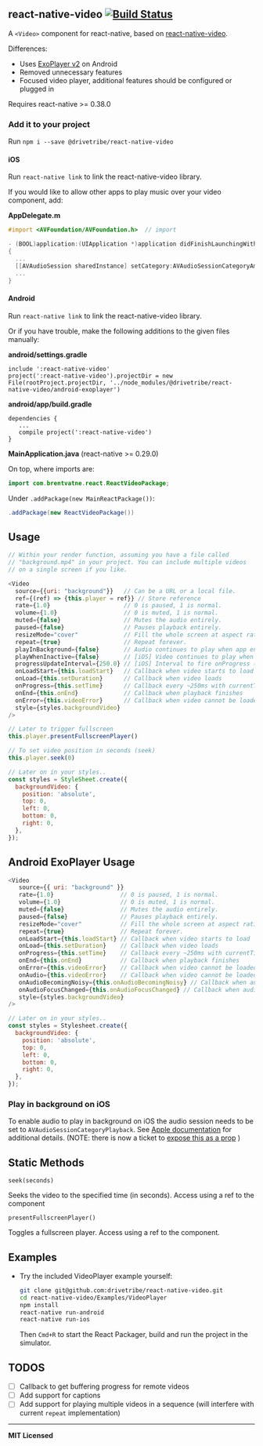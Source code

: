 ## react-native-video [![Build Status](https://travis-ci.org/drivetribe/react-native-video.svg?branch=drivetribe)](https://travis-ci.org/drivetribe/react-native-video)

A `<Video>` component for react-native, based on [react-native-video](https://github.com/react-native-community/react-native-video).

Differences:
- Uses [ExoPlayer v2](https://github.com/google/ExoPlayer) on Android
- Removed unnecessary features
- Focused video player, additional features should be configured or plugged in

Requires react-native >= 0.38.0

### Add it to your project

Run `npm i --save @drivetribe/react-native-video`

#### iOS

Run `react-native link` to link the react-native-video library.

If you would like to allow other apps to play music over your video component, add:

**AppDelegate.m**

```objective-c
#import <AVFoundation/AVFoundation.h>  // import

- (BOOL)application:(UIApplication *)application didFinishLaunchingWithOptions:(NSDictionary *)launchOptions
{
  ...
  [[AVAudioSession sharedInstance] setCategory:AVAudioSessionCategoryAmbient error:nil];  // allow
  ...
}
```

#### Android

Run `react-native link` to link the react-native-video library.

Or if you have trouble, make the following additions to the given files manually:

**android/settings.gradle**

```
include ':react-native-video'
project(':react-native-video').projectDir = new File(rootProject.projectDir, '../node_modules/@drivetribe/react-native-video/android-exoplayer')
```

**android/app/build.gradle**

```
dependencies {
   ...
   compile project(':react-native-video')
}
```

**MainApplication.java** (react-native >= 0.29.0)

On top, where imports are:

```java
import com.brentvatne.react.ReactVideoPackage;
```

Under `.addPackage(new MainReactPackage())`:

```java
.addPackage(new ReactVideoPackage())
```

## Usage

```javascript
// Within your render function, assuming you have a file called
// "background.mp4" in your project. You can include multiple videos
// on a single screen if you like.

<Video
  source={{uri: "background"}}   // Can be a URL or a local file.
  ref={(ref) => {this.player = ref}} // Store reference
  rate={1.0}                     // 0 is paused, 1 is normal.
  volume={1.0}                   // 0 is muted, 1 is normal.
  muted={false}                  // Mutes the audio entirely.
  paused={false}                 // Pauses playback entirely.
  resizeMode="cover"             // Fill the whole screen at aspect ratio.
  repeat={true}                  // Repeat forever.
  playInBackground={false}       // Audio continues to play when app entering background.
  playWhenInactive={false}       // [iOS] Video continues to play when control or notification center are shown.
  progressUpdateInterval={250.0} // [iOS] Interval to fire onProgress (default to ~250ms)
  onLoadStart={this.loadStart}   // Callback when video starts to load
  onLoad={this.setDuration}      // Callback when video loads
  onProgress={this.setTime}      // Callback every ~250ms with currentTime
  onEnd={this.onEnd}             // Callback when playback finishes
  onError={this.videoError}      // Callback when video cannot be loaded
  style={styles.backgroundVideo}
/>

// Later to trigger fullscreen
this.player.presentFullscreenPlayer()

// To set video position in seconds (seek)
this.player.seek(0)

// Later on in your styles..
const styles = StyleSheet.create({
  backgroundVideo: {
    position: 'absolute',
    top: 0,
    left: 0,
    bottom: 0,
    right: 0,
  },
});
```


## Android ExoPlayer Usage

```javascript
<Video
   source={{ uri: "background" }}
   rate={1.0}                   // 0 is paused, 1 is normal.
   volume={1.0}                 // 0 is muted, 1 is normal.
   muted={false}                // Mutes the audio entirely.
   paused={false}               // Pauses playback entirely.
   resizeMode="cover"           // Fill the whole screen at aspect ratio.
   repeat={true}                // Repeat forever.
   onLoadStart={this.loadStart} // Callback when video starts to load
   onLoad={this.setDuration}    // Callback when video loads
   onProgress={this.setTime}    // Callback every ~250ms with currentTime
   onEnd={this.onEnd}           // Callback when playback finishes
   onError={this.videoError}    // Callback when video cannot be loaded
   onAudio={this.videoError}    // Callback when video cannot be loaded
   onAudioBecomingNoisy={this.onAudioBecomingNoisy} // Callback when audio is becoming noisy - should pause video
   onAudioFocusChanged={this.onAudioFocusChanged} // Callback when audio focus has been lost - another app stole focus pause if lost
   style={styles.backgroundVideo}
/>

// Later on in your styles..
const styles = Stylesheet.create({
  backgroundVideo: {
    position: 'absolute',
    top: 0,
    left: 0,
    bottom: 0,
    right: 0,
  },
});
```

### Play in background on iOS

To enable audio to play in background on iOS the audio session needs to be set to `AVAudioSessionCategoryPlayback`. See [Apple documentation][1] for additional details. (NOTE: there is now a ticket to [expose this as a prop]( https://github.com/react-native-community/react-native-video/issues/310) )

## Static Methods

`seek(seconds)`

Seeks the video to the specified time (in seconds). Access using a ref to the component

`presentFullscreenPlayer()`

Toggles a fullscreen player. Access using a ref to the component.

## Examples

- Try the included VideoPlayer example yourself:

   ```sh
   git clone git@github.com:drivetribe/react-native-video.git
   cd react-native-video/Examples/VideoPlayer
   npm install
   react-native run-android
   react-native run-ios

   ```

   Then `Cmd+R` to start the React Packager, build and run the project in the simulator.

## TODOS
- [ ] Callback to get buffering progress for remote videos
- [ ] Add support for captions
- [ ] Add support for playing multiple videos in a sequence (will interfere with current `repeat` implementation)

[1]: https://developer.apple.com/library/ios/qa/qa1668/_index.html

---

**MIT Licensed**
